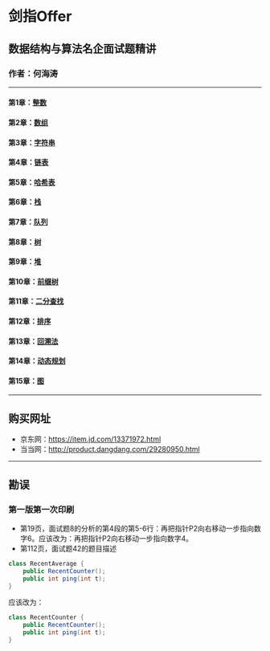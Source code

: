 # 剑指Offer
## 数据结构与算法名企面试题精讲
### 作者：何海涛
---
#### 第1章：[整数](./Chapter01.md)
#### 第2章：[数组](./Chapter02.md)
#### 第3章：[字符串](./Chapter03.md)
#### 第4章：[链表](./Chapter04.md)
#### 第5章：[哈希表](./Chapter05.md)
#### 第6章：[栈](./Chapter06.md)
#### 第7章：[队列](./Chapter07.md)
#### 第8章：[树](./Chapter08.md)
#### 第9章：[堆](./Chapter09.md)
#### 第10章：[前缀树](./Chapter10.md)
#### 第11章：[二分查找](./Chapter11.md)
#### 第12章：[排序](./Chapter12.md)
#### 第13章：[回溯法](./Chapter13.md)
#### 第14章：[动态规划](./Chapter14.md)
#### 第15章：[图](./Chapter15.md)
---
## 购买网址
+ 京东网：https://item.jd.com/13371972.html
+ 当当网：http://product.dangdang.com/29280950.html
---
## 勘误
### 第一版第一次印刷
+ 第19页，面试题8的分析的第4段的第5-6行：再把指针P2向右移动一步指向数字6。应该改为：再把指针P2向右移动一步指向数字4。
+ 第112页，面试题42的题目描述
``` java
class RecentAverage {    
    public RecentCounter();
    public int ping(int t);
}
```
应该改为：
``` java
class RecentCounter {    
    public RecentCounter();
    public int ping(int t);
}
```

